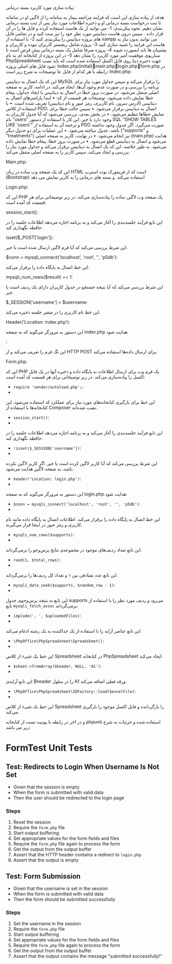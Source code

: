 پیاده سازی مورد کاربرد بسته درمانی:

هدف از پیاده سازی این است که فرایند مراجعه بیمار به سامانه را از لاگین او در سامانه تا ثبت درخواست بسته درمانی او و ذخیره اطلاعات مورد نیاز پس از ثبت بسته درمانی نشان دهیم.
نحوه پیکربندی:
1-	می توانید از یک هاست استفاده کرده و فایل ها را در آن قرار داده . سپس درون هاست دیتابیس مورد نظر خود را نیز ست کنید و در تمامی فایل های پروژه دیتابیس را پیکربندی کنید
2-	با استفاده از xampp می توانید بدون نیاز به هاست این فرایند را شبیه سازی کنید
3-	پروژه شامل ریجستر کاربران نبوده و کاربران و پشتیبان ها باید ایمپورت شوند
4-	پروژه صرفا شامل یک بسته درمانی پیش فرض است تا سناریوی موفقیت آمیز مورد کاربرد را نشان دهد
5-	در این پروژه از کتابخانه ای به نام PhpSpreadsheet جهت ذخیره دیتا روی فایل اکسل استفاده شده است که باید نصب شود
فایل های اصلی پروژه:
Index.php(initial)main.phplogin.phpform.php
در رابطه با هر کدام از فایل عا توضیحات به شرح زیر است:
Index.php:

این کد یک اتصال به دیتابیس MySQL را برقرار می‌کند و سپس جداول مورد نیاز برای برنامه را بررسی و در صورت عدم وجود آن‌ها، ایجاد می‌کند. در ادامه، کاربر به صفحه اصلی منتقل می‌شود. در صورت بروز خطا در اتصال به دیتابیس یا ایجاد جداول، پیغام خطا نمایش داده می‌شود.
توضیحات هر قسمت از کد:
•	ابتدا پارامترهای اتصال به دیتابیس (آدرس سرور، نام کاربری، رمز عبور و نام دیتابیس) تعریف شده است.
•	با استفاده از کلاس PDO، اتصال به دیتابیس برقرار می‌شود.
•	سپس حالت خطا برای نمایش خطاها تنظیم می‌شود.
•	در بخش بعدی، بررسی می‌شود که آیا جدول کاربران به نام "users" وجود دارد یا خیر. این کار با استفاده از دستور SQL "SHOW TABLES LIKE 'users'" و ترجمه آن به استفاده از PDO صورت می‌گیرد. اگر جدول وجود نداشته باشد، جدول ساخته می‌شود.
•	این عملیات برای دو جدول دیگر ("supports" و "treatments") نیز انجام می‌شود.
•	در نهایت، کاربر به صفحه اصلی (main.php) هدایت می‌شود و اتصال به دیتابیس قطع می‌شود.
•	در صورت بروز خطا، پیغام خطا نمایش داده می‌شود.
به طور خلاصه، این کد یک اتصال به دیتابیس برقرار می‌کند و جداول مورد نیاز را بررسی و ایجاد می‌کند، سپس کاربر را به صفحه اصلی منتقل می‌کند.


Main.php:

 این کد یک صفحه وب ساده در زبان HTML است که از فریمورک بوت استرپ (Bootstrap) استفاده می‌کند. و بسته های درمانی را به کاربر نمایش می دهد

Login.php:

این کد PHP یک صفحه وب لاگین ساده را پیاده‌سازی می‌کند. در زیر توضیحاتی برای هر قسمت کد آمده است:

session_start(): 

این تابع فرآیند جلسه‌بندی را آغاز می‌کند و به برنامه اجازه می‌دهد اطلاعات جلسه را در حافظه نگهداری کند.

isset($_POST['login']):

این شرط بررسی می‌کند که آیا فرم لاگین ارسال شده است یا خیر.

$conn = mysqli_connect('localhost', 'root', '', 'p5db'): 

این خط اتصال به پایگاه داده را برقرار می‌کند.

mysqli_num_rows($result) == 1: 

این شرط بررسی می‌کند که آیا نتیجه جستجو در جدول کاربران دارای یک ردیف است یا خیر.

$_SESSION['username'] = $username: 

این خط نام کاربری را در متغیر جلسه ذخیره می‌کند.

Header('Location: index.php'):

این دستور به مرورگر می‌گوید که به صفحه index.php هدایت شود.

<form method="post" action="">:
 
این تگ فرم را تعریف می‌کند و از HTTP POST برای ارسال داده‌ها استفاده می‌کند.


Form.php:

این کد PHP یک فرم وب برای ارسال اطلاعات به پایگاه داده و ذخیره آنها در یک فایل اکسل را پیاده‌سازی می‌کند. در زیر توضیحاتی برای هر قسمت کد آمده است:

- `require 'vendor/autoload.php';`:
- 
این خط برای بارگیری کتابخانه‌های مورد نیاز برای عملکرد کد استفاده می‌شود. این کتابخانه‌ها با استفاده از Composer نصب شده‌اند.
- `session_start()`:
- 
این تابع فرآیند جلسه‌بندی را آغاز می‌کند و به برنامه اجازه می‌دهد اطلاعات جلسه را در حافظه نگهداری کند.
- `!isset($_SESSION['username'])`:
- 
این شرط بررسی می‌کند که آیا کاربر لاگین کرده است یا خیر. اگر کاربر لاگین نکرده باشد، به صفحه لاگین هدایت می‌شود.
- `header('Location: login.php')`:
- 
این دستور به مرورگر می‌گوید که به صفحه login.php هدایت شود.
- `$conn = mysqli_connect('localhost', 'root', '', 'p5db')`:
- 
این خط اتصال به پایگاه داده را برقرار می‌کند. اطلاعات اتصال به پایگاه داده مانند نام کاربری و رمز عبور در اینجا قرار می‌گیرند.
- `mysqli_num_rows($supports)`:
- 
این تابع تعداد ردیف‌های موجود در مجموعه‌ی نتایج پرس‌وجو را برمی‌گرداند.
- `rand(1, $total_rows)`:
- 
این تابع عدد تصادفی بین ۱ و تعداد کل ردیف‌ها را برمی‌گرداند.
- `mysqli_data_seek($supports, $random_row - 1)`:
- 
این تابع به نتیجه پرس‌وجوی جدول supports می‌رود و ردیف مورد نظر را با استفاده از تابع `mysqli_fetch_assoc` برمی‌گرداند.
- `implode(', ', $uploadedFiles)`:
- 
این تابع عناصر آرایه را با استفاده از یک جداکننده به یک رشته ادغام می‌کند.
- `\PhpOffice\PhpSpreadsheet\Spreadsheet()`:
- 
این خط یک شیء از کلاس Spreadsheet در کتابخانه PhpSpreadsheet ایجاد می‌کند.
- `$sheet->fromArray($header, NULL, 'A1')`:
- 
این تابع آرایه‌ی $header را در سلول A1 ورقه فعلی اضافه می‌کند.
- `\PhpOffice\PhpSpreadsheet\IOFactory::load($excelFile)`:
- 
این خط یک شیء از کلاس Spreadsheet را بازگردانده و فایل اکسل موجود را بارگیری می‌کند.

و در اخر در رابطه با یونیت تست از کتابخانه phpunit استفاده شده و جزئیات به شرح زیر می باشد:

# FormTest Unit Tests

## Test: Redirects to Login When Username Is Not Set

- Given that the session is empty
- When the form is submitted with valid data
- Then the user should be redirected to the login page

### Steps

1. Reset the session
2. Require the `form.php` file
3. Start output buffering
4. Set appropriate values for the form fields and files
5. Require the `form.php` file again to process the form
6. Get the output from the output buffer
7. Assert that the HTTP header contains a redirect to `login.php`
8. Assert that the output is empty

## Test: Form Submission

- Given that the username is set in the session
- When the form is submitted with valid data
- Then the form should be submitted successfully

### Steps

1. Set the username in the session
2. Require the `form.php` file
3. Start output buffering
4. Set appropriate values for the form fields and files
5. Require the `form.php` file again to process the form
6. Get the output from the output buffer
7. Assert that the output contains the message "submitted successfully!"




